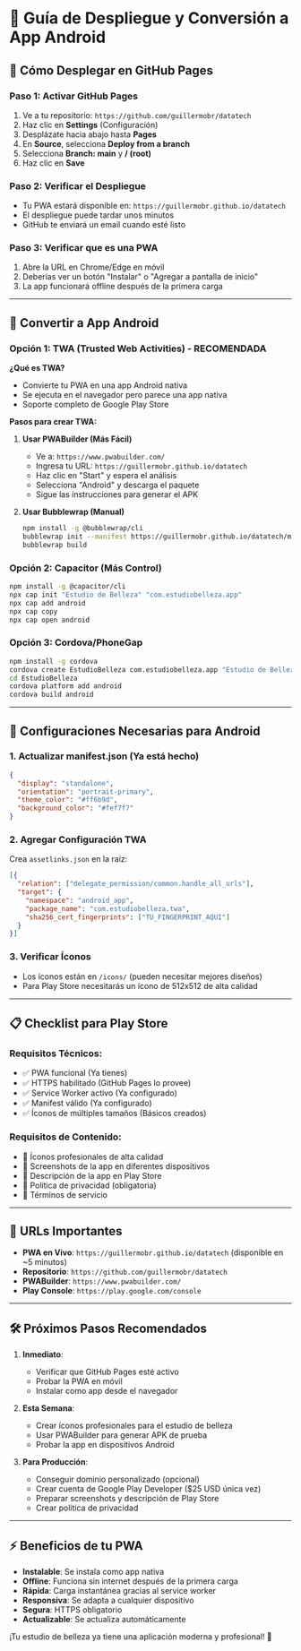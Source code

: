 # 🚀 Guía de Despliegue y Conversión a App Android

## 📱 **Cómo Desplegar en GitHub Pages**

### Paso 1: Activar GitHub Pages
1. Ve a tu repositorio: `https://github.com/guillermobr/datatech`
2. Haz clic en **Settings** (Configuración)
3. Desplázate hacia abajo hasta **Pages**
4. En **Source**, selecciona **Deploy from a branch**
5. Selecciona **Branch: main** y **/ (root)**
6. Haz clic en **Save**

### Paso 2: Verificar el Despliegue
- Tu PWA estará disponible en: `https://guillermobr.github.io/datatech`
- El despliegue puede tardar unos minutos
- GitHub te enviará un email cuando esté listo

### Paso 3: Verificar que es una PWA
1. Abre la URL en Chrome/Edge en móvil
2. Deberías ver un botón "Instalar" o "Agregar a pantalla de inicio"
3. La app funcionará offline después de la primera carga

---

## 📱 **Convertir a App Android**

### Opción 1: TWA (Trusted Web Activities) - RECOMENDADA

**¿Qué es TWA?**
- Convierte tu PWA en una app Android nativa
- Se ejecuta en el navegador pero parece una app nativa
- Soporte completo de Google Play Store

**Pasos para crear TWA:**

1. **Usar PWABuilder (Más Fácil)**
   - Ve a: `https://www.pwabuilder.com/`
   - Ingresa tu URL: `https://guillermobr.github.io/datatech`
   - Haz clic en "Start" y espera el análisis
   - Selecciona "Android" y descarga el paquete
   - Sigue las instrucciones para generar el APK

2. **Usar Bubblewrap (Manual)**
   ```bash
   npm install -g @bubblewrap/cli
   bubblewrap init --manifest https://guillermobr.github.io/datatech/manifest.json
   bubblewrap build
   ```

### Opción 2: Capacitor (Más Control)

```bash
npm install -g @capacitor/cli
npx cap init "Estudio de Belleza" "com.estudiobelleza.app"
npx cap add android
npx cap copy
npx cap open android
```

### Opción 3: Cordova/PhoneGap

```bash
npm install -g cordova
cordova create EstudioBelleza com.estudiobelleza.app "Estudio de Belleza"
cd EstudioBelleza
cordova platform add android
cordova build android
```

---

## 🔧 **Configuraciones Necesarias para Android**

### 1. Actualizar manifest.json (Ya está hecho)
```json
{
  "display": "standalone",
  "orientation": "portrait-primary",
  "theme_color": "#ff6b9d",
  "background_color": "#fef7f7"
}
```

### 2. Agregar Configuración TWA
Crea `assetlinks.json` en la raíz:
```json
[{
  "relation": ["delegate_permission/common.handle_all_urls"],
  "target": {
    "namespace": "android_app",
    "package_name": "com.estudiobelleza.twa",
    "sha256_cert_fingerprints": ["TU_FINGERPRINT_AQUI"]
  }
}]
```

### 3. Verificar Íconos
- Los íconos están en `/icons/` (pueden necesitar mejores diseños)
- Para Play Store necesitarás un ícono de 512x512 de alta calidad

---

## 📋 **Checklist para Play Store**

### Requisitos Técnicos:
- ✅ PWA funcional (Ya tienes)
- ✅ HTTPS habilitado (GitHub Pages lo provee)
- ✅ Service Worker activo (Ya configurado)
- ✅ Manifest válido (Ya configurado)
- ✅ Íconos de múltiples tamaños (Básicos creados)

### Requisitos de Contenido:
- 🔄 Íconos profesionales de alta calidad
- 🔄 Screenshots de la app en diferentes dispositivos
- 🔄 Descripción de la app en Play Store
- 🔄 Política de privacidad (obligatoria)
- 🔄 Términos de servicio

---

## 🎯 **URLs Importantes**

- **PWA en Vivo**: `https://guillermobr.github.io/datatech` (disponible en ~5 minutos)
- **Repositorio**: `https://github.com/guillermobr/datatech`
- **PWABuilder**: `https://www.pwabuilder.com/`
- **Play Console**: `https://play.google.com/console`

---

## 🛠 **Próximos Pasos Recomendados**

1. **Inmediato**:
   - Verificar que GitHub Pages esté activo
   - Probar la PWA en móvil
   - Instalar como app desde el navegador

2. **Esta Semana**:
   - Crear íconos profesionales para el estudio de belleza
   - Usar PWABuilder para generar APK de prueba
   - Probar la app en dispositivos Android

3. **Para Producción**:
   - Conseguir dominio personalizado (opcional)
   - Crear cuenta de Google Play Developer ($25 USD única vez)
   - Preparar screenshots y descripción de Play Store
   - Crear política de privacidad

---

## ⚡ **Beneficios de tu PWA**

- **Instalable**: Se instala como app nativa
- **Offline**: Funciona sin internet después de la primera carga
- **Rápida**: Carga instantánea gracias al service worker
- **Responsiva**: Se adapta a cualquier dispositivo
- **Segura**: HTTPS obligatorio
- **Actualizable**: Se actualiza automáticamente

¡Tu estudio de belleza ya tiene una aplicación moderna y profesional! 🎉
